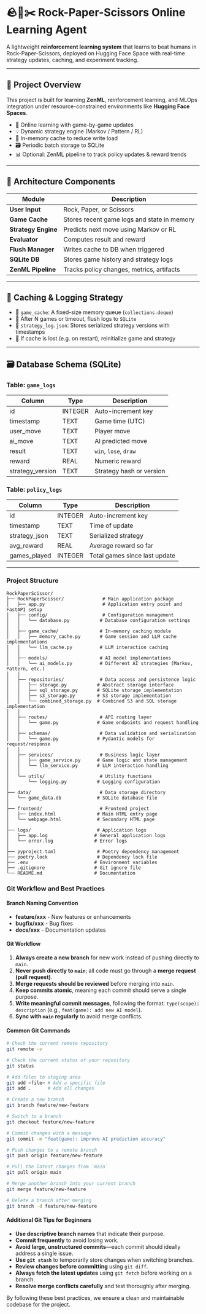 # 🪨📄✂️ Rock-Paper-Scissors Online Learning Agent

A lightweight **reinforcement learning system** that learns to beat humans in Rock-Paper-Scissors, deployed on Hugging Face Space with real-time strategy updates, caching, and experiment tracking.

---

## 🚀 Project Overview

This project is built for learning **ZenML**, reinforcement learning, and MLOps integration under resource-constrained environments like **Hugging Face Spaces**.

- 🔁 Online learning with game-by-game updates
- 💡 Dynamic strategy engine (Markov / Pattern / RL)
- 🧠 In-memory cache to reduce write load
- 🗃️ Periodic batch storage to SQLite
- 📊 Optional: ZenML pipeline to track policy updates & reward trends

---

## 🧩 Architecture Components

| Module              | Description |
|---------------------|-------------|
| **User Input**      | Rock, Paper, or Scissors |
| **Game Cache**      | Stores recent game logs and state in memory |
| **Strategy Engine** | Predicts next move using Markov or RL |
| **Evaluator**       | Computes result and reward |
| **Flush Manager**   | Writes cache to DB when triggered |
| **SQLite DB**       | Stores game history and strategy logs |
| **ZenML Pipeline**  | Tracks policy changes, metrics, artifacts |

---

## 🧠 Caching & Logging Strategy

- 🧠 `game_cache`: A fixed-size memory queue (`collections.deque`)
- 🔄 After N games or timeout, flush logs to `SQLite`
- 💾 `strategy_log.json`: Stores serialized strategy versions with timestamps
- 🔐 If cache is lost (e.g. on restart), reinitialize game and strategy

---

## 🗃️ Database Schema (SQLite)

### Table: `game_logs`

| Column | Type    | Description           |
|--------|---------|-----------------------|
| id     | INTEGER | Auto-increment key    |
| timestamp | TEXT | Game time (UTC)       |
| user_move | TEXT | Player move           |
| ai_move   | TEXT | AI predicted move     |
| result    | TEXT | `win`, `lose`, `draw` |
| reward    | REAL | Numeric reward        |
| strategy_version | TEXT | Strategy hash or version |

### Table: `policy_logs`

| Column | Type    | Description               |
|--------|---------|---------------------------|
| id     | INTEGER | Auto-increment key        |
| timestamp | TEXT | Time of update            |
| strategy_json | TEXT | Serialized strategy    |
| avg_reward | REAL | Average reward so far    |
| games_played | INTEGER | Total games since last update |

---

### Project Structure

```plaintext
RockPaperScissor/
├── RockPaperScissor/              # Main application package
│   ├── app.py                     # Application entry point and FastAPI setup
│   ├── config/                    # Configuration management
│   │   └── database.py           # Database configuration settings
│   │
│   ├── game_cache/               # In-memory caching module
│   │   ├── memory_cache.py       # Game session and LLM cache implementations
│   │   └── llm_cache.py          # LLM interaction caching
│   │
│   ├── models/                   # AI model implementations
│   │   └── ai_models.py          # Different AI strategies (Markov, Pattern, etc.)
│   │
│   ├── repositories/             # Data access and persistence logic
│   │   ├── storage.py           # Abstract storage interface
│   │   ├── sql_storage.py       # SQLite storage implementation
│   │   ├── s3_storage.py        # S3 storage implementation
│   │   └── combined_storage.py  # Combined S3 and SQL storage implementation
│   │
│   ├── routes/                   # API routing layer
│   │   └── game.py              # Game endpoints and request handling
│   │
│   ├── schemas/                  # Data validation and serialization
│   │   └── game.py              # Pydantic models for request/response
│   │
│   ├── services/                 # Business logic layer
│   │   ├── game_service.py      # Game logic and state management
│   │   └── llm_service.py       # LLM interaction handling
│   │
│   └── utils/                    # Utility functions
│       └── logging.py           # Logging configuration
│
├── data/                         # Data storage directory
│   └── game_data.db             # SQLite database file
│
├── frontend/                     # Frontend project
│   ├── index.html               # Main HTML entry page
│   └── webpage.html             # Secondary HTML page
│
├── logs/                        # Application logs
│   ├── app.log                 # General application logs
│   └── error.log               # Error logs
│
├── pyproject.toml               # Poetry dependency management
├── poetry.lock                  # Dependency lock file
├── .env                        # Environment variables
├── .gitignore                  # Git ignore file
└── README.md                   # Documentation
```

### Git Workflow and Best Practices

#### Branch Naming Convention

- **feature/xxx** - New features or enhancements
- **bugfix/xxx** - Bug fixes
- **docs/xxx** - Documentation updates

#### Git Workflow

1. **Always create a new branch** for new work instead of pushing directly to `main`.
2. **Never push directly to `main`**; all code must go through a **merge request (pull request)**.
3. **Merge requests should be reviewed** before merging into `main`.
4. **Keep commits atomic**, meaning each commit should serve a single purpose.
5. **Write meaningful commit messages**, following the format: `type(scope): description` (e.g., `feat(game): add new AI model`).
6. **Sync with `main` regularly** to avoid merge conflicts.

#### Common Git Commands

```sh
# Check the current remote repository
git remote -v

# Check the current status of your repository
git status

# Add files to staging area
git add <file> # Add a specific file
git add .      # Add all changes

# Create a new branch
git branch feature/new-feature

# Switch to a branch
git checkout feature/new-feature

# Commit changes with a message
git commit -m "feat(game): improve AI prediction accuracy"

# Push changes to a remote branch
git push origin feature/new-feature

# Pull the latest changes from `main`
git pull origin main

# Merge another branch into your current branch
git merge feature/new-feature

# Delete a branch after merging
git branch -d feature/new-feature
```

#### Additional Git Tips for Beginners

- **Use descriptive branch names** that indicate their purpose.
- **Commit frequently** to avoid losing work.
- **Avoid large, unstructured commits**—each commit should ideally address a single issue.
- **Use `git stash`** to temporarily store changes when switching branches.
- **Review changes before committing** using `git diff`.
- **Always fetch the latest updates** using `git fetch` before working on a branch.
- **Resolve merge conflicts carefully** and test thoroughly after merging.

By following these best practices, we ensure a clean and maintainable codebase for the project.
